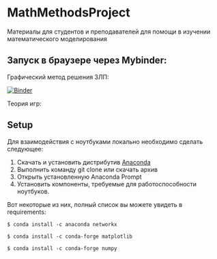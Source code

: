 # MathMethodsProject
Материалы для студентов и преподавателей для помощи в изучении математического моделирования

## Запуск в браузере через Mybinder:

Графический метод решения ЗЛП:

[![Binder](https://mybinder.org/badge_logo.svg)](https://mybinder.org/v2/gh/george438/MathMethodsProject/HEAD?filepath=graficMethod.ipynb)

Теория игр:

## Setup
Для взаимодействия с ноутбуками локально необходимо сделать следующее:
1. Скачать и установить дистрибутив [Anaconda](https://www.anaconda.com/distribution/)
2. Выполнить команду git clone или скачать архив
3. Открыть установленную Anaconda Prompt
4. Установить компоненты, требуемые для работоспособности ноутбуков.

Вот некоторые из них, полный список вы можете увидеть в requirements:
```
$ conda install -c anaconda networkx
```
```
$ conda install -c conda-forge matplotlib
```
```
$ conda install -c conda-forge numpy
```
